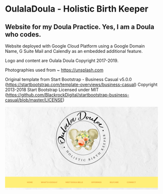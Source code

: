 # OulalaDoula - Holistic Birth Keeper
## Website for my Doula Practice. Yes, I am a Doula who codes.

Website deployed with Google Cloud Platform using a Google Domain Name, G Suite Mail and Calendly as an embedded additional feature.

Logo and content are Oulala Doula Copyright 2017-2019.

Photographies used from ~ https://unsplash.com

Original template from  Start Bootstrap - Business Casual v5.0.0 (https://startbootstrap.com/template-overviews/business-casual)
Copyright 2013-2018 Start Bootstrap
Licensed under MIT (https://github.com/BlackrockDigital/startbootstrap-business-casual/blob/master/LICENSE)
 
![Homepage Image](https://github.com/Belle85/OulalaDoula/blob/master/img/Screenshot_Homepage.PNG)


